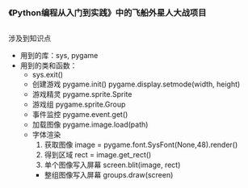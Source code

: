 
### 《Python编程从入门到实践》中的飞船外星人大战项目
##
涉及到知识点
* 用到的库：sys, pygame
* 用到的类和函数：
    * sys.exit()
    * 创建游戏 pygame.init() pygame.display.setmode(width, height)
    * 游戏精灵 pygame.sprite.Sprite
    * 游戏组 pygame.sprite.Group
    * 事件监控 pygame.event.get()
    * 加载图像 pygame.image.load(path)
    * 字体渲染 
        1. 获取图像 image = pygame.font.SysFont(None,48).render()
        2. 得到区域 rect = image.get_rect()
        3. 单个图像写入屏幕 screen.blit(image, rect)
        * 整组图像写入屏幕  groups.draw(screen)
